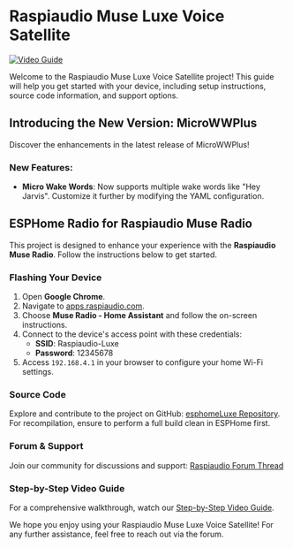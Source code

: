# Raspiaudio Muse Luxe Voice Satellite

[![Video Guide](https://img.youtube.com/vi/iLQuCf8FqXM/0.jpg)](https://www.youtube.com/watch?v=iLQuCf8FqXM)

Welcome to the Raspiaudio Muse Luxe Voice Satellite project! This guide will help you get started with your device, including setup instructions, source code information, and support options.

## Introducing the New Version: MicroWWPlus

Discover the enhancements in the latest release of MicroWWPlus!

### New Features:

- **Micro Wake Words**: Now supports multiple wake words like "Hey Jarvis". Customize it further by modifying the YAML configuration.

## ESPHome Radio for Raspiaudio Muse Radio

This project is designed to enhance your experience with the **Raspiaudio Muse Radio**. Follow the instructions below to get started.

### Flashing Your Device

1. Open **Google Chrome**.
2. Navigate to [apps.raspiaudio.com](https://apps.raspiaudio.com).
3. Choose **Muse Radio - Home Assistant** and follow the on-screen instructions.
4. Connect to the device's access point with these credentials:
   - **SSID**: Raspiaudio-Luxe
   - **Password**: 12345678
5. Access `192.168.4.1` in your browser to configure your home Wi-Fi settings.

### Source Code

Explore and contribute to the project on GitHub: [esphomeLuxe Repository](https://github.com/RASPIAUDIO/esphomeLuxe). For recompilation, ensure to perform a full build clean in ESPHome first.

### Forum & Support

Join our community for discussions and support: [Raspiaudio Forum Thread](https://forum.raspiaudio.com/t/muse-luxe-voice-assistant-now-possible/726/209)

### Step-by-Step Video Guide

For a comprehensive walkthrough, watch our [Step-by-Step Video Guide](https://youtu.be/QDDjXAWuk0E).

We hope you enjoy using your Raspiaudio Muse Luxe Voice Satellite! For any further assistance, feel free to reach out via the forum.

